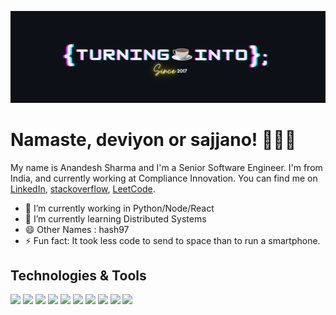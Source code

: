 [![Header](https://raw.githubusercontent.com/Anandesh-Sharma/Anandesh-Sharma/main/github_header.png "Header")](https://anandesh.dev/)

# Namaste, deviyon or sajjano! 🙏🙏🙏

My name is Anandesh Sharma and I'm a Senior Software Engineer. I'm from India, and currently working at Compliance Innovation. You can find me on [LinkedIn](https://www.linkedin.com/in/Anandesh-Sharma/), [stackoverflow](https://stackoverflow.com/users/8449770/anandesh-sharma), [LeetCode](https://leetcode.com/anandesh/).

- 🔭 I’m currently working in Python/Node/React
- 🌱 I’m currently learning Distributed Systems
- 😄 Other Names : hash97
- ⚡ Fun fact: It took less code to send to space than to run a smartphone.

## Technologies & Tools
![](https://img.shields.io/badge/OS-Linux-informational?style=flat&logo=linux&logoColor=white&color=2bbc8a)
![](https://img.shields.io/badge/Code-Python-informational?style=flat&logo=python&logoColor=white&color=2bbc8a)
![](https://img.shields.io/badge/Code-JavaScript-informational?style=flat&logo=javascript&logoColor=white&color=2bbc8a)
![](https://img.shields.io/badge/Code-PySpark-informational?style=flat&logo=apachespark&logoColor=white&color=2bbc8a)
![](https://img.shields.io/badge/Code-React-informational?style=flat&logo=react&logoColor=white&color=2bbc8a)
![](https://img.shields.io/badge/Shell-Bash-informational?style=flat&logo=gnu-bash&logoColor=white&color=2bbc8a)
![](https://img.shields.io/badge/Tools-PostgreSQL-informational?style=flat&logo=postgresql&logoColor=white&color=2bbc8a)
![](https://img.shields.io/badge/Tools-MongoDB-informational?style=flat&logo=mongodb&logoColor=white&color=2bbc8a)
![](https://img.shields.io/badge/Tools-Docker-informational?style=flat&logo=docker&logoColor=white&color=2bbc8a)
![](https://img.shields.io/badge/Cloud-AWS-informational?style=flat&logo=amazon&logoColor=white&color=2bbc8a)


<!-- Resources -->
<!-- Icons: https://simpleicons.org/ -->
<!-- Emojis: https://emojipedia.org/emoji/ -->
<!-- HTML Emojis: https://www.fileformat.info/index.htm -->
<!-- Shields: https://shields.io/ -->

